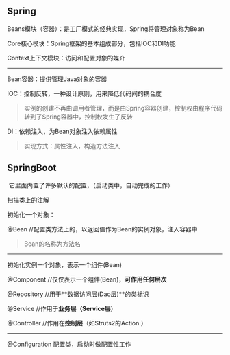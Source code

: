 ## Spring

Beans模块（容器）：是工厂模式的经典实现，Spring将管理对象称为Bean

Core核心模块：Spring框架的基本组成部分，包括IOC和DI功能

Context上下文模块：访问和配置对象的媒介

---

Bean容器：提供管理Java对象的容器

IOC：控制反转，一种设计原则，用来降低代码间的耦合度

> 实例的创建不再由调用者管理，而是由Spring容器创建，控制权由程序代码转到了Spring容器中，控制权发生了反转

DI：依赖注入，为Bean对象注入依赖属性

> 实现方式：属性注入，构造方法注入

## SpringBoot

​	它里面内置了许多默认的配置，（启动类中，自动完成的工作）

扫描类上的注解

初始化一个对象：

@Bean //配置类方法上的，以返回值作为Bean的实例对象，注入容器中

> Bean的名称为方法名

---

初始化实例一个对象，表示一个组件(Bean)

@Component  //仅仅表示一个组件(Bean)，**可作用任何层次**

@Repository  //用于**数据访问层(Dao层)**的类标识

@Service	//作用于**业务层（Service层**）

@Controller 	//作用在**控制层**（如Struts2的Action ）

---

@Configuration	配置类，启动时做配置性工作